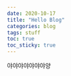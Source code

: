 ```yaml
---
date: 2020-10-17
title: "Hello Blog"
categories: blog
tags: stuff
toc: true  
toc_sticky: true 
---
```



야야야야야야야양

